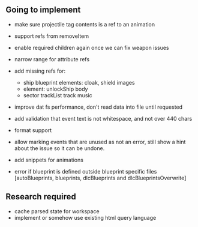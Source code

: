 ## Going to implement
- make sure projectile tag contents is a ref to an animation
- support refs from removeItem
- enable required children again once we can fix weapon issues
- narrow range for attribute refs
- add missing refs for:
    - ship blueprint elements: cloak, shield images
    - element: unlockShip body
    - sector trackList track music
    
- improve dat fs performance, don't read data into file until requested
- add validation that event text is not whitespace, and not over 440 chars
- format support
- allow marking events that are unused as not an error, still show a hint about the issue so it can be undone.
- add snippets for animations
- error if blueprint is defined outside blueprint specific files [autoBlueprints, blueprints, dlcBlueprints and dlcBlueprintsOverwrite]


## Research required
- cache parsed state for workspace
- implement or somehow use existing html query language
